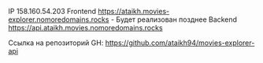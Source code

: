IP  158.160.54.203
Frontend  https://ataikh.movies-explorer.nomoredomains.rocks - Будет реализован позднее
Backend  https://api.ataikh.movies.nomoredomains.rocks

Ссылка на репозиторий GH: https://github.com/ataikh94/movies-explorer-api

